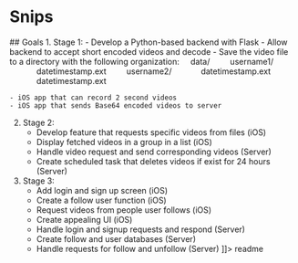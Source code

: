 # Snips

<snippet>
  <content>
## Goals
1. Stage 1:
    - Develop a Python-based backend with Flask
    - Allow backend to accept short encoded videos and decode
    - Save the video file to a directory with the following organization:  
				&nbsp;&nbsp;&nbsp;&nbsp;data/  
						&nbsp;&nbsp;&nbsp;&nbsp;&nbsp;&nbsp;&nbsp;&nbsp;username1/  
								&nbsp;&nbsp;&nbsp;&nbsp;&nbsp;&nbsp;&nbsp;&nbsp;&nbsp;&nbsp;&nbsp;&nbsp;datetimestamp.ext  
						&nbsp;&nbsp;&nbsp;&nbsp;&nbsp;&nbsp;&nbsp;&nbsp;username2/  
								&nbsp;&nbsp;&nbsp;&nbsp;&nbsp;&nbsp;&nbsp;&nbsp;&nbsp;&nbsp;&nbsp;&nbsp;datetimestamp.ext  
								&nbsp;&nbsp;&nbsp;&nbsp;&nbsp;&nbsp;&nbsp;&nbsp;&nbsp;&nbsp;&nbsp;&nbsp;datetimestamp.ext  
 
    - iOS app that can record 2 second videos 
    - iOS app that sends Base64 encoded videos to server
2. Stage 2: 
     - Develop feature that requests specific videos from files (iOS)
     - Display fetched videos in a group in a list (iOS)
     - Handle video request and send corresponding videos (Server)
     - Create scheduled task that deletes videos if exist for 24 hours (Server)
3. Stage 3:
     - Add login and sign up screen (iOS)
     - Create a follow user function (iOS)
     - Request videos from people user follows (iOS)
     - Create appealing UI (iOS)
     - Handle login and signup requests and respond (Server)
     - Create follow and user databases (Server)
     - Handle requests for follow and unfollow (Server)
]]></content>
  <tabTrigger>readme</tabTrigger>
</snippet>
